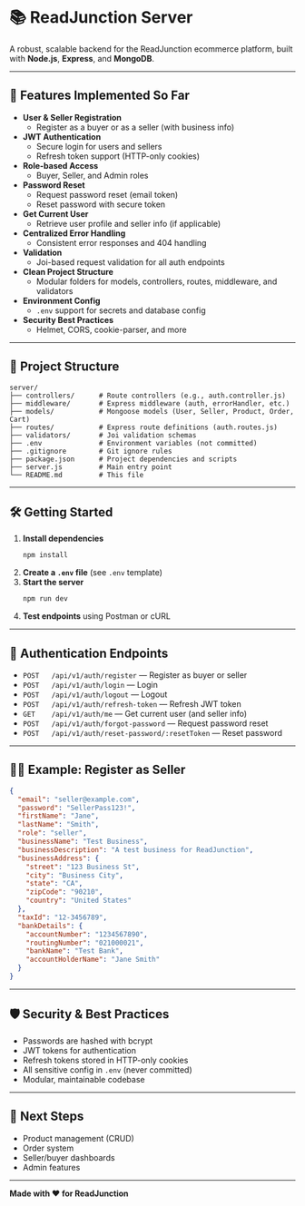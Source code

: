 # 📚 ReadJunction Server

A robust, scalable backend for the ReadJunction ecommerce platform, built with **Node.js**, **Express**, and **MongoDB**.

---

## 🚀 Features Implemented So Far

- **User & Seller Registration**
  - Register as a buyer or as a seller (with business info)
- **JWT Authentication**
  - Secure login for users and sellers
  - Refresh token support (HTTP-only cookies)
- **Role-based Access**
  - Buyer, Seller, and Admin roles
- **Password Reset**
  - Request password reset (email token)
  - Reset password with secure token
- **Get Current User**
  - Retrieve user profile and seller info (if applicable)
- **Centralized Error Handling**
  - Consistent error responses and 404 handling
- **Validation**
  - Joi-based request validation for all auth endpoints
- **Clean Project Structure**
  - Modular folders for models, controllers, routes, middleware, and validators
- **Environment Config**
  - `.env` support for secrets and database config
- **Security Best Practices**
  - Helmet, CORS, cookie-parser, and more

---

## 📁 Project Structure

```
server/
├── controllers/      # Route controllers (e.g., auth.controller.js)
├── middleware/       # Express middleware (auth, errorHandler, etc.)
├── models/           # Mongoose models (User, Seller, Product, Order, Cart)
├── routes/           # Express route definitions (auth.routes.js)
├── validators/       # Joi validation schemas
├── .env              # Environment variables (not committed)
├── .gitignore        # Git ignore rules
├── package.json      # Project dependencies and scripts
├── server.js         # Main entry point
└── README.md         # This file
```

---

## 🛠️ Getting Started

1. **Install dependencies**
   ```bash
   npm install
   ```
2. **Create a `.env` file** (see `.env` template)
3. **Start the server**
   ```bash
   npm run dev
   ```
4. **Test endpoints** using Postman or cURL

---

## 🔑 Authentication Endpoints

- `POST   /api/v1/auth/register` — Register as buyer or seller
- `POST   /api/v1/auth/login` — Login
- `POST   /api/v1/auth/logout` — Logout
- `POST   /api/v1/auth/refresh-token` — Refresh JWT token
- `GET    /api/v1/auth/me` — Get current user (and seller info)
- `POST   /api/v1/auth/forgot-password` — Request password reset
- `POST   /api/v1/auth/reset-password/:resetToken` — Reset password

---

## 🧑‍💻 Example: Register as Seller

```json
{
  "email": "seller@example.com",
  "password": "SellerPass123!",
  "firstName": "Jane",
  "lastName": "Smith",
  "role": "seller",
  "businessName": "Test Business",
  "businessDescription": "A test business for ReadJunction",
  "businessAddress": {
    "street": "123 Business St",
    "city": "Business City",
    "state": "CA",
    "zipCode": "90210",
    "country": "United States"
  },
  "taxId": "12-3456789",
  "bankDetails": {
    "accountNumber": "1234567890",
    "routingNumber": "021000021",
    "bankName": "Test Bank",
    "accountHolderName": "Jane Smith"
  }
}
```

---

## 🛡️ Security & Best Practices

- Passwords are hashed with bcrypt
- JWT tokens for authentication
- Refresh tokens stored in HTTP-only cookies
- All sensitive config in `.env` (never committed)
- Modular, maintainable codebase

---

## 📣 Next Steps

- Product management (CRUD)
- Order system
- Seller/buyer dashboards
- Admin features

---

**Made with ❤️ for ReadJunction**
